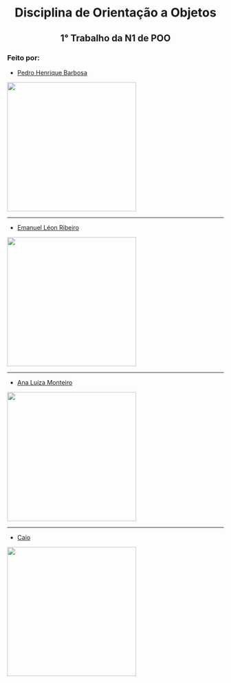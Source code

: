 <h1 align="center">
  Disciplina de Orientação a Objetos 
</h1>

<h2 align="center">
  1° Trabalho da N1 de POO
</h2>

### Feito por:

- [Pedro Henrique Barbosa](https://github.com/PedroBarbosaIF)
<div style="display: flex; justify-content: space-between;">
    <div style="flex: 1;">
        <img height="300m" src="https://avatars.githubusercontent.com/u/159566197?v=4"/>
    </div>
</div>

___

- [Emanuel Léon Ribeiro](https://github.com/Leon-r9)
<div style="display: flex; justify-content: space-between;">
    <div style="flex: 1;">
        <img height="300m" src="https://avatars.githubusercontent.com/u/159721905?v=4"/>
    </div>
</div>

___

- [Ana Luíza Monteiro](https://github.com/luizamtro)
<div style="display: flex; justify-content: space-between;">
    <div style="flex: 1;">
        <img height="300m" src="https://avatars.githubusercontent.com/u/159566275?v=4"/>
    </div>
</div>

___

- [Caio](https://github.com/CaioDavid01)
<div style="display: flex; justify-content: space-between;">
    <div style="flex: 1;">
        <img height="300m" src="https://avatars.githubusercontent.com/u/161221118?v=4"/>
    </div>
</div>



